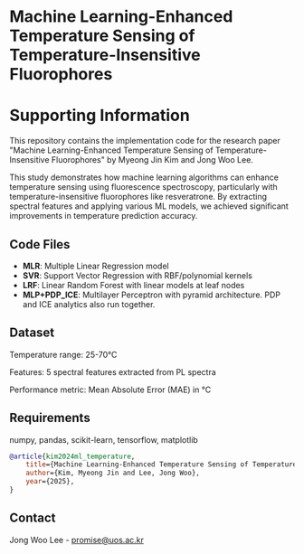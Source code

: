 # Machine Learning-Enhanced Temperature Sensing of Temperature-Insensitive Fluorophores

# Supporting Information

This repository contains the implementation code for the research paper "Machine Learning-Enhanced Temperature Sensing of Temperature-Insensitive Fluorophores" by Myeong Jin Kim and Jong Woo Lee.

This study demonstrates how machine learning algorithms can enhance temperature sensing using fluorescence spectroscopy, particularly with temperature-insensitive fluorophores like resveratrone. By extracting spectral features and applying various ML models, we achieved significant improvements in temperature prediction accuracy.

## Code Files
- **MLR**: Multiple Linear Regression model
- **SVR**: Support Vector Regression with RBF/polynomial kernels
- **LRF**: Linear Random Forest with linear models at leaf nodes
- **MLP+PDP_ICE**: Multilayer Perceptron with pyramid architecture. PDP and ICE analytics also run together.

## Dataset
Temperature range: 25-70°C

Features: 5 spectral features extracted from PL spectra

Performance metric: Mean Absolute Error (MAE) in °C

## Requirements
numpy, pandas, scikit-learn, tensorflow, matplotlib

```bibtex
@article{kim2024ml_temperature,
    title={Machine Learning-Enhanced Temperature Sensing of Temperature-Insensitive Fluorophores},
    author={Kim, Myeong Jin and Lee, Jong Woo},
    year={2025},
}
```

## Contact
Jong Woo Lee - promise@uos.ac.kr
